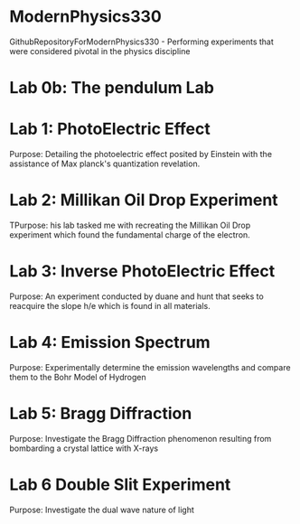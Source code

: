 # ModernPhysics330
GithubRepositoryForModernPhysics330 - Performing experiments that were considered pivotal in the physics discipline

# Lab 0b: The pendulum Lab 


# Lab 1: PhotoElectric Effect 

Purpose: Detailing the photoelectric effect posited by Einstein with the assistance of Max planck's quantization revelation. 

# Lab 2: Millikan Oil Drop Experiment 

TPurpose: his lab tasked me with recreating the Millikan Oil Drop experiment which found the fundamental charge of the electron.

# Lab 3: Inverse PhotoElectric Effect 

Purpose:  An experiment conducted by duane and hunt that seeks to reacquire the slope h/e which is found in all materials. 

# Lab 4: Emission Spectrum 

Purpose: Experimentally determine the emission wavelengths and compare them to the Bohr Model of Hydrogen 

# Lab 5: Bragg Diffraction

Purpose: Investigate the Bragg Diffraction phenomenon resulting from bombarding a crystal lattice with X-rays 

# Lab 6 Double Slit Experiment 

Purpose: Investigate the dual wave nature of light 
